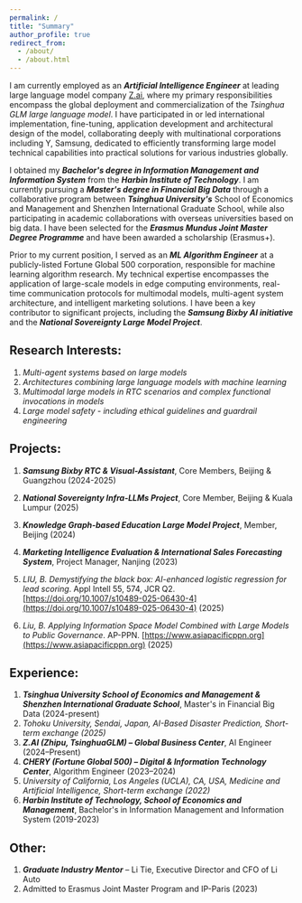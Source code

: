```yaml
---
permalink: /
title: "Summary"
author_profile: true
redirect_from: 
  - /about/
  - /about.html
---
```

I am currently employed as an _**Artificial Intelligence Engineer**_ at leading large language model company [Z.ai](https://z.ai), where my primary responsibilities encompass the global deployment and commercialization of the *Tsinghua GLM large language model*. I have participated in or led international implementation, fine-tuning, application development and architectural design of the model, collaborating deeply with multinational corporations including Y, Samsung, dedicated to efficiently transforming large model technical capabilities into practical solutions for various industries globally.

I obtained my _**Bachelor's degree in Information Management and Information System**_ from the _**Harbin Institute of Technology**_. I am currently pursuing a _**Master's degree in Financial Big Data**_ through a collaborative program between _**Tsinghua University's**_ School of Economics and Management and Shenzhen International Graduate School, while also participating in academic collaborations with overseas universities based on big data. I have been selected for the _**Erasmus Mundus Joint Master Degree Programme**_ and have been awarded a scholarship (Erasmus+).

Prior to my current position, I served as an _**ML Algorithm Engineer**_ at a publicly-listed Fortune Global 500 corporation, responsible for machine learning algorithm research. My technical expertise encompasses the application of large-scale models in edge computing environments, real-time communication protocols for multimodal models, multi-agent system architecture, and intelligent marketing solutions. I have been a key contributor to significant projects, including the _**Samsung Bixby AI initiative**_ and the _**National Sovereignty Large Model Project**_.

Research Interests:
------
1. _Multi-agent systems based on large models_
2. _Architectures combining large language models with machine learning_
3. _Multimodal large models in RTC scenarios and complex functional invocations in models_
4. _Large model safety - including ethical guidelines and guardrail engineering_

Projects:
------
1. _**Samsung Bixby RTC & Visual-Assistant**_, Core Members, Beijing & Guangzhou  (2024-2025)
2. _**National Sovereignty Infra-LLMs Project**_, Core Member, Beijing & Kuala Lumpur  (2025)
3. _**Knowledge Graph-based Education Large Model Project**_, Member, Beijing  (2024)
4. _**Marketing Intelligence Evaluation & International Sales Forecasting System**_, Project Manager, Nanjing  (2023)

1. _LIU, B. Demystifying the black box: AI-enhanced logistic regression for lead scoring_. Appl Intell 55, 574, JCR Q2. [https://doi.org/10.1007/s10489-025-06430-4](https://doi.org/10.1007/s10489-025-06430-4)  (2025)
2. _Liu, B. Applying Information Space Model Combined with Large Models to Public Governance_. AP-PPN. [https://www.asiapacificppn.org](https://www.asiapacificppn.org)  (2025)

Experience:
------
1. _**Tsinghua University School of Economics and Management & Shenzhen International Graduate School**_, Master's in Financial Big Data (2024-present)
2. *Tohoku University, Sendai, Japan, AI-Based Disaster Prediction, Short-term exchange (2025)*
3. _**Z.AI (Zhipu, TsinghuaGLM) – Global Business Center**_, AI Engineer (2024–Present)
4. _**CHERY (Fortune Global 500) – Digital & Information Technology Center**_, Algorithm Engineer (2023–2024)
5. *University of California, Los Angeles (UCLA), CA, USA, Medicine and Artificial Intelligence, Short-term exchange (2022)*
6. _**Harbin Institute of Technology, School of Economics and Management**_, Bachelor's in Information Management and Information System (2019-2023)

Other:
------
1. _**Graduate Industry Mentor**_ – Li Tie, Executive Director and CFO of Li Auto 
2. Admitted to Erasmus Joint Master Program and IP-Paris (2023)
